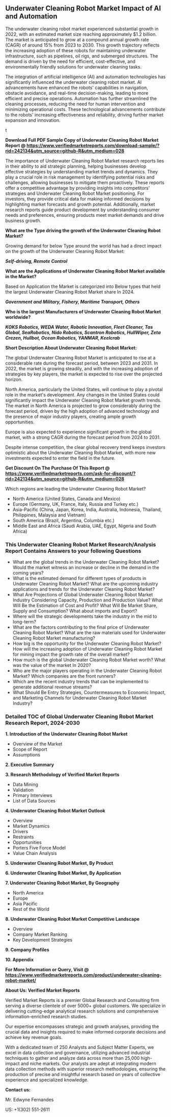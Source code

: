 <h2>Underwater Cleaning Robot Market Impact of AI and Automation</h2><p>The underwater cleaning robot market experienced substantial growth in 2022, with an estimated market size reaching approximately $1.2 billion. The market is anticipated to grow at a compound annual growth rate (CAGR) of around 15% from 2023 to 2030. This growth trajectory reflects the increasing adoption of these robots for maintaining underwater infrastructure, such as pipelines, oil rigs, and submerged structures. The demand is driven by the need for efficient, cost-effective, and environmentally friendly solutions for underwater cleaning tasks.</p><p>The integration of artificial intelligence (AI) and automation technologies has significantly influenced the underwater cleaning robot market. AI advancements have enhanced the robots' capabilities in navigation, obstacle avoidance, and real-time decision-making, leading to more efficient and precise operations. Automation has further streamlined the cleaning processes, reducing the need for human intervention and minimizing operational costs. These technological advancements contribute to the robots' increasing effectiveness and reliability, driving further market expansion and innovation.</p>t</p><p id="" class=""><strong>Download Full PDF Sample Copy of Underwater Cleaning Robot Market Report @ <a href="https://www.verifiedmarketreports.com/download-sample/?rid=242134&utm_source=github-R&utm_medium=028" target="_blank">https://www.verifiedmarketreports.com/download-sample/?rid=242134&utm_source=github-R&utm_medium=028</a></strong></p><p>The importance of&nbsp;Underwater Cleaning Robot Market research reports lies in their ability to aid strategic planning, helping businesses develop effective strategies by understanding market trends and dynamics. They play a crucial role in risk management by identifying potential risks and challenges, allowing businesses to mitigate them proactively. These reports offer a competitive advantage by providing insights into competitors' strategies and Underwater Cleaning Robot Market positioning. For investors, they provide critical data for making informed decisions by highlighting market forecasts and growth potential. Additionally, market research reports guide product development by understanding consumer needs and preferences, ensuring products meet market demands and drive business growth.</p><p><strong>What are the&nbsp;Type driving the growth of the Underwater Cleaning Robot Market?</strong></p><p id="" class="">Growing demand for below Type around the world has had a direct impact on the growth of the Underwater Cleaning Robot Market:</p><em><strong>Self-driving, Remote Control</strong></em></p><strong>What are the&nbsp;Applications&nbsp;of Underwater Cleaning Robot Market available in the Market?</strong></p><p id="" class="">Based on Application the Market is categorized into Below types that held the largest Underwater Cleaning Robot Market share In 2024.</p><em><strong>Government and Military, Fishery, Maritime Transport, Others</strong></em></p><strong>Who is the largest Manufacturers of Underwater Cleaning Robot Market worldwide?</strong></p><p><em><strong>KOKS Robotics, WEDA Water, Robotic Innovation, Fleet Cleaner, Tas Global, SeaRobotics, Nido Robotics, Scantron Robotics, HullWiper, Zeta Crezen, Hullbot, Ocean Robotics, YANMAR, Keelcrab</strong></em></p><p id="" class=""><strong>Short Description About Underwater Cleaning Robot Market:</strong></p><p>The global Underwater Cleaning Robot Market is anticipated to rise at a considerable rate during the forecast period, between 2023 and 2031. In 2022, the market is growing steadily, and with the increasing adoption of strategies by key players, the market is expected to rise over the projected horizon.</p><p>North America, particularly the United States, will continue to play a pivotal role in the market's development. Any changes in the United States could significantly impact the Underwater Cleaning Robot Market growth trends. The market in North America is projected to grow considerably during the forecast period, driven by the high adoption of advanced technology and the presence of major industry players, creating ample growth opportunities.</p><p>Europe is also expected to experience significant growth in the global market, with a strong CAGR during the forecast period from 2024 to 2031.</p><p>Despite intense competition, the clear global recovery trend keeps investors optimistic about the Underwater Cleaning Robot Market, with more new investments expected to enter the field in the future.</p><p id="" class=""><strong>Get Discount On The Purchase Of This Report @ <a href="https://www.verifiedmarketreports.com/ask-for-discount/?rid=242134&utm_source=github-R&utm_medium=028" target="_blank">https://www.verifiedmarketreports.com/ask-for-discount/?rid=242134&utm_source=github-R&utm_medium=028</a></strong></p>Which regions are leading the Underwater Cleaning Robot Market?</p><ul><li>North America (United States, Canada and Mexico)</li><li>Europe (Germany, UK, France, Italy, Russia and Turkey etc.)</li><li>Asia-Pacific (China, Japan, Korea, India, Australia, Indonesia, Thailand, Philippines, Malaysia and Vietnam)</li><li>South America (Brazil, Argentina, Columbia etc.)</li><li>Middle East and Africa (Saudi Arabia, UAE, Egypt, Nigeria and South Africa)</li></ul><h3 id="" class="">This Underwater Cleaning Robot Market Research/Analysis Report Contains Answers to your following Questions</h3><ul><li>What are the global trends in the Underwater Cleaning Robot Market? Would the market witness an increase or decline in the demand in the coming years?</li><li>What is the estimated demand for different types of products in Underwater Cleaning Robot Market? What are the upcoming industry applications and trends for the Underwater Cleaning Robot Market?</li><li>What Are Projections of Global Underwater Cleaning Robot Market Industry Considering Capacity, Production and Production Value? What Will Be the Estimation of Cost and Profit? What Will Be Market Share, Supply and Consumption? What about imports and Export?</li><li>Where will the strategic developments take the industry in the mid to long-term?</li><li>What are the factors contributing to the final price of Underwater Cleaning Robot Market? What are the raw materials used for Underwater Cleaning Robot Market manufacturing?</li><li>How big is the opportunity for the Underwater Cleaning Robot Market? How will the increasing adoption of Underwater Cleaning Robot Market for mining impact the growth rate of the overall market?</li><li>How much is the global Underwater Cleaning Robot Market worth? What was the value of the market In 2020?</li><li>Who are the major players operating in the Underwater Cleaning Robot Market? Which companies are the front runners?</li><li>Which are the recent industry trends that can be implemented to generate additional revenue streams?</li><li>What Should Be Entry Strategies, Countermeasures to Economic Impact, and Marketing Channels for Underwater Cleaning Robot Market Industry?</li></ul><h3 id="" class="">Detailed TOC of Global Underwater Cleaning Robot Market Research Report, 2024-2030</h3><p id="" class=""><strong>1. Introduction of the Underwater Cleaning Robot Market</strong></p><ul><li>Overview of the Market</li><li>Scope of Report</li><li>Assumptions</li></ul><p id="" class=""><strong>2. Executive Summary</strong></p><p id="" class=""><strong>3. Research Methodology of Verified Market Reports</strong></p><ul><li>Data Mining</li><li>Validation</li><li>Primary Interviews</li><li>List of Data Sources</li></ul><p id="" class=""><strong>4. Underwater Cleaning Robot Market Outlook</strong></p><ul><li>Overview</li><li>Market Dynamics</li><li>Drivers</li><li>Restraints</li><li>Opportunities</li><li>Porters Five Force Model</li><li>Value Chain Analysis</li></ul><p id="" class=""><strong>5. Underwater Cleaning Robot Market, By Product</strong></p><p id="" class=""><strong>6. Underwater Cleaning Robot Market, By Application</strong></p><p id="" class=""><strong>7. Underwater Cleaning Robot Market, By Geography</strong></p><ul><li>North America</li><li>Europe</li><li>Asia Pacific</li><li>Rest of the World</li></ul><p id="" class=""><strong>8. Underwater Cleaning Robot Market Competitive Landscape</strong></p><ul><li>Overview</li><li>Company Market Ranking</li><li>Key Development Strategies</li></ul><p id="" class=""><strong>9. Company Profiles</strong></p><p id="" class=""><strong>10. Appendix</strong></p><p id="" class=""><strong>For More Information or Query, Visit @ <a href="https://www.verifiedmarketreports.com/product/underwater-cleaning-robot-market/" target="_blank">https://www.verifiedmarketreports.com/product/underwater-cleaning-robot-market/</a></strong></p><p id="" class=""><strong>About Us: Verified Market Reports</strong></p><p id="" class="">Verified Market Reports is a premier Global Research and Consulting firm serving a diverse clientele of over 5000+ global customers. We specialize in delivering cutting-edge analytical research solutions and comprehensive information-enriched research studies.</p><p id="" class="">Our expertise encompasses strategic and growth analyses, providing the crucial data and insights required to make informed corporate decisions and achieve key revenue goals.</p><p id="" class="">With a dedicated team of 250 Analysts and Subject Matter Experts, we excel in data collection and governance, utilizing advanced industrial techniques to gather and analyze data across more than 25,000 high-impact and niche markets. Our analysts are adept at integrating modern data collection methods with superior research methodologies, ensuring the production of precise and insightful research based on years of collective experience and specialized knowledge.</p><p id="" class=""><strong>Contact us:</strong></p><p id="" class="">Mr. Edwyne Fernandes</p><p id="" class="">US: +1(302) 551-2611</p>